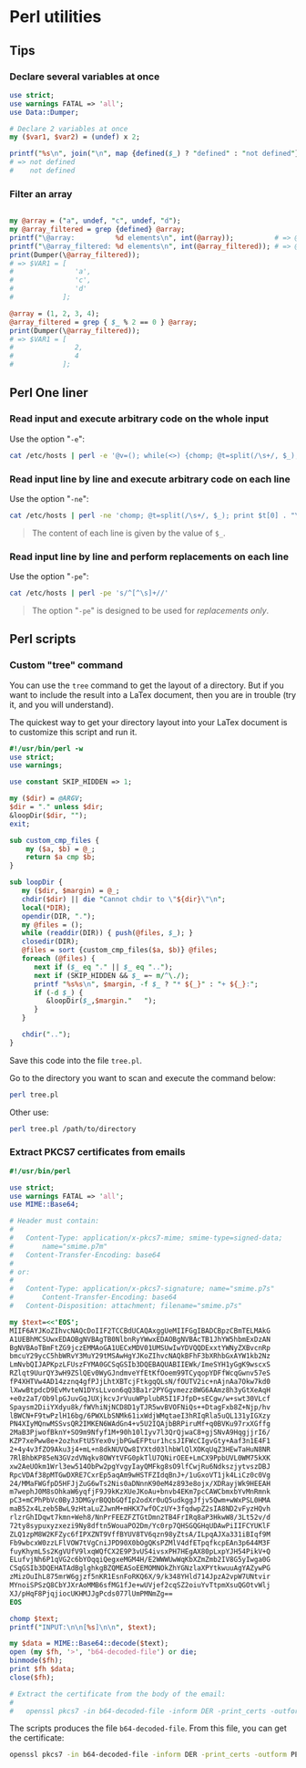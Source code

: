 # Perl utilities

## Tips

### Declare several variables at once

```perl
use strict;
use warnings FATAL => 'all';
use Data::Dumper;

# Declare 2 variables at once
my ($var1, $var2) = (undef) x 2;

printf("%s\n", join("\n", map {defined($_) ? "defined" : "not defined"} ($var1, $var2)));
# => not defined
#    not defined
```

### Filter an array

```perl

my @array = ("a", undef, "c", undef, "d");
my @array_filtered = grep {defined} @array;
printf("\@array:          %d elements\n", int(@array));          # => @array:          5 elements
printf("\@array_filtered: %d elements\n", int(@array_filtered)); # => @array_filtered: 3 elements
print(Dumper(\@array_filtered));
# => $VAR1 = [
#               'a',
#               'c',
#               'd'
#            ];

@array = (1, 2, 3, 4);
@array_filtered = grep { $_ % 2 == 0 } @array;
print(Dumper(\@array_filtered));
# => $VAR1 = [
#               2,
#               4
#            ];
```

## Perl One liner

### Read input and execute arbitrary code on the whole input

Use the option "`-e`":

```bash
cat /etc/hosts | perl -e '@v=(); while(<>) {chomp; @t=split(/\s+/, $_); push @v, $t[0]} print join(", ", @v)'
```

### Read input line by line and execute arbitrary code on each line

Use the option "`-ne`":

```bash
cat /etc/hosts | perl -ne 'chomp; @t=split(/\s+/, $_); print $t[0] . "\n"'
```

> The content of each line is given by the value of `$_`.

### Read input line by line and perform replacements on each line

Use the option "`-pe`":

```bash
cat /etc/hosts | perl -pe 's/^[^\s]+//'
```

> The option "`-pe`" is designed to be used for _replacements only_.

## Perl scripts

### Custom "tree" command

You can use the `tree` command to get the layout of a directory.
But if you want to include the result into a LaTex document, then you are in trouble (try it, and you will understand).

The quickest way to get your directory layout into your LaTex document is to customize this script and run it.


```perl
#!/usr/bin/perl -w
use strict;
use warnings;

use constant SKIP_HIDDEN => 1;

my ($dir) = @ARGV;
$dir = "." unless $dir;
&loopDir($dir, "");
exit;

sub custom_cmp_files {
    my ($a, $b) = @_;
    return $a cmp $b;
}

sub loopDir {
   my ($dir, $margin) = @_;
   chdir($dir) || die "Cannot chdir to \"${dir}\"\n";
   local(*DIR);
   opendir(DIR, ".");
   my @files = ();
   while (readdir(DIR)) { push(@files, $_); }
   closedir(DIR);
   @files = sort {custom_cmp_files($a, $b)} @files;
   foreach (@files) {
      next if ($_ eq "." || $_ eq "..");
      next if (SKIP_HIDDEN && $_ =~ m/^\./);
      printf "%s%s\n", $margin, -f $_ ? "* ${_}" : "+ ${_}:";
      if (-d $_) {
         &loopDir($_,$margin."   ");
      }
   }

   chdir("..");
}
```

Save this code into the file `tree.pl`.

Go to the directory you want to scan and execute the command below:

```bash
perl tree.pl
```

Other use:

```bash
perl tree.pl /path/to/directory
```

### Extract PKCS7 certificates from emails

```Perl
#!/usr/bin/perl

use strict;
use warnings FATAL => 'all';
use MIME::Base64;

# Header must contain:
#
#   Content-Type: application/x-pkcs7-mime; smime-type=signed-data;
#       name="smime.p7m"
#   Content-Transfer-Encoding: base64
#
# or:
#
#   Content-Type: application/x-pkcs7-signature; name="smime.p7s"
#       Content-Transfer-Encoding: base64
#   Content-Disposition: attachment; filename="smime.p7s"

my $text=<<'EOS';
MIIF6AYJKoZIhvcNAQcDoIIF2TCCBdUCAQAxggUeMIIFGgIBADCBpzCBmTELMAkG
A1UEBhMCSUwxEDAOBgNVBAgTB0NlbnRyYWwxEDAOBgNVBAcTB1JhYW5hbmExDzAN
BgNVBAoTBmFtZG9jczEMMAoGA1UECxMDV01UMSUwIwYDVQQDExxtYWNyZXBvcnRp
bmcuY29ycC5hbWRvY3MuY29tMSAwHgYJKoZIhvcNAQkBFhF3bXRhbGxAYW1kb2Nz
LmNvbQIJAPKpzLFUszFYMA0GCSqGSIb3DQEBAQUABIIEWk/ImeSYH1yGgK9wscxS
RZlqt9UurQY3wH9ZSlQEv0WyGJndmveYfEtKfOoem99TCyqopYDFfWcqGwnv57eS
fP4XHTVw4AD14zznq4gfPJjLhtXBTcjFtkgqQLsN/fOUTV2ic+nAjnAa7Okw7kd0
lXwwBtpdcD9EvMvteN1DYsLLvon6qQ3Ba1r2PYGgvmezz8WG6AAmz8h3yGtXeAqH
+e0z2aT/Ob9lpGJuvGqJUXjkcvJrVuuWPplubR5I1FJfpD+sECgw/w+swt30VLcf
Spaysm2DiiYXdyu8k/fWVhiNjNCD8D1yTJR5wvBVOFNiQs++DtagFxb8Z+Njp/hv
lBWCN+F9twPzlH16bg/6PWXLbSNMk61ixWdjWMqtaeI3hRIqRla5uQL131yIGXzy
PN4XIyMQnwMSSvsQR2IMKEN6WAdGn4+v5U2IQAjbBRPiruMf+q0BVKu97rxXGffg
2MaB3PjwofBknY+SO9m9Nfyf1M+90h10lIyv7l3QrQjwaC8+gjSNvA9HqgjjrI6/
KZP7xePww8e+2ozhxFtU5Yex0vjbPGwEFPtur1hcsJIFWcCIgvGty+Aaf3n1E4F1
2+4y4v3fZO9Aku3j4+mL+n8dkNUVQw8IYXtd03lhbWlQlXOKqUqZ3HEwTaHuN8NR
7RlBhbKP85eN3GVzdVNqkv8OWYtVFG0pkTlU7QNirOEE+LmCX9PpbUVL0WM75kXK
xw2AeUOkm1Wrl3ew514ObPw2pgYvgyIayQMFkg8sO9lfCwjRu6NdkszjytvszDBJ
RpcVDAf38pMTGwDXRE7CxrEp5aqAm9wHSTFZIdqBnJ+/1uGxoVT1jk4LiCz0c0Vg
24/MMaFWGfpD5HFJjZuG6wTs2Nis0aDNnnK90eM4z893e8ojx/XDRayjWk9HEEAH
m7wephJ0M8sOhkaW6yqfjF9J9kKzXUeJKoAu+bnvb4EKm7pcCAWCbmxbYvMnRmnk
pC3+mCPhPbVc0ByJ3DMGyrBQQbGQfIp2odXr0uQ5udkggJfjv5Qwm+wWxPSL0HMA
maB52x4Lzeb5BwL9zHtaLuZJwnM+mHKX7wfOCzUY+3fqdwpZ2sIA8ND2vFyzHQvh
rlzrGhIDqwt7kmn+Weh8/NnPrFEEZFZTGtDmn2TB4FrIRq8aP3HkwW8/3Lt52v/d
72ty8sypuxyzxezi9Ny8dftn5WouaPO2Dm/Yc0rp7QHSGQGHqUDAwPiIIFCYUKlF
ZLQ1zpM8W2KFZyc6fIPXZNT9VffBYUV8TV6qzn98yZtsA/ILpqAJXa331iBIqf9M
Fb9wbcxW0zzLFlVOW7tVgCniJPD90X0bOgQKsPZMlV4dfETpqfkcpEAn3p644M3F
fuyKhymL5s2KgVUfV9lxqWQfCX2E9P3vUS4ivsxPH7HEgAX80pLxpYJH54PikV+Q
ELufvjNh6P1qVG2c6bYOqqiQegxeMGM4H/E2WWWUwWqKbXZmZmb2IV8G5yIwga0G
CSqGSIb3DQEHATAdBglghkgBZQMEASoEEMOMNOkZhYGNzlaXPYtkwuuAgYAZywPG
zMizOuIhL875mrW6gjzf5nKR1EsnFoRKQ6X/9/k348YHld714JpzA2vpW7UNtvir
MYnoiSPSzQ8CbYJXrAoMMB6sfMG1fJe+wUVjef2cqSZ2oiuYvTtpmXsuQGOtvWlj
XJ/pHqF8PjqjiocUKHMJJgPcds077lUmPMNmZg==
EOS

chomp $text;
printf("INPUT:\n\n[%s]\n\n", $text);

my $data = MIME::Base64::decode($text);
open (my $fh, '>', 'b64-decoded-file') or die;
binmode($fh);
print $fh $data;
close($fh);

# Extract the certificate from the body of the email:
#
#   openssl pkcs7 -in b64-decoded-file -inform DER -print_certs -outform PEM -out certificate.pem
```

The scripts produces the file `b64-decoded-file`. From this file, you can get the certificate:

```bash
openssl pkcs7 -in b64-decoded-file -inform DER -print_certs -outform PEM -out certificate.pem
```
